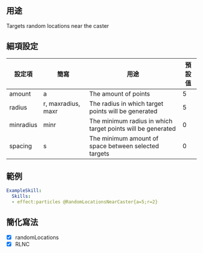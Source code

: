 ## 用途
Targets random locations near the caster


## 細項設定
| 設定項 | 簡寫   | 用途  | 預設值 |
|-----------|-----------|----------------------------------------------------------------------|---------|
| amount| a | The amount of points | 5   |
| radius| r, maxradius, maxr | The radius in which target points will be generated | 5   |
| minradius | minr  | The minimum radius in which target points will be generated  | 0   |
| spacing   | s | The minimum amount of space between selected targets | 0   |


## 範例
```yaml
ExampleSkill:
  Skills:
  - effect:particles @RandomLocationsNearCaster{a=5;r=2}
```


## 簡化寫法
- [x] randomLocations
- [x] RLNC
